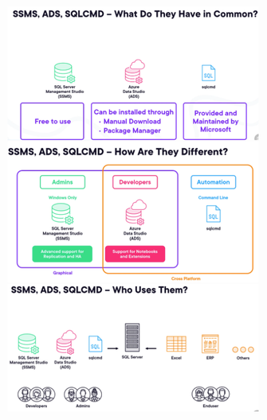 ![](attachments/Pasted%20image%2020250719152052.png)![](attachments/Pasted%20image%2020250719152110.png)![](attachments/Pasted%20image%2020250719152128.png)